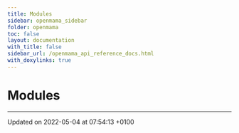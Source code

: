 ```yaml
---
title: Modules
sidebar: openmama_sidebar
folder: openmama
toc: false
layout: documentation
with_title: false
sidebar_url: /openmama_api_reference_docs.html
with_doxylinks: true
---
```


# Modules







-------------------------------

Updated on 2022-05-04 at 07:54:13 +0100
